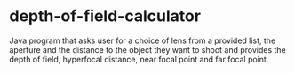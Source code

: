 # depth-of-field-calculator

Java program that asks user for a choice of lens from a provided list, the aperture and the distance to the object 
they want to shoot and provides the depth of field, hyperfocal distance, near focal point and far focal point.
